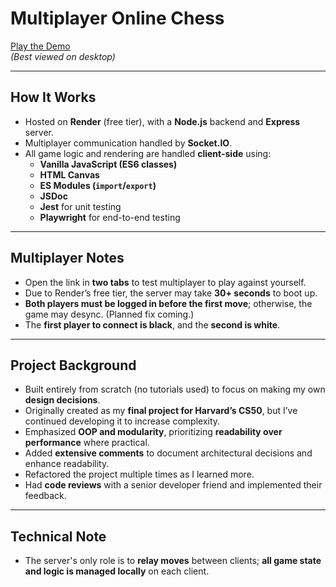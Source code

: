 # Multiplayer Online Chess

[Play the Demo](https://multiplayer-chess-qh1o.onrender.com/)  
_(Best viewed on desktop)_

---

## How It Works

- Hosted on **Render** (free tier), with a **Node.js** backend and **Express** server.
- Multiplayer communication handled by **Socket.IO**.
- All game logic and rendering are handled **client-side** using:
  - **Vanilla JavaScript (ES6 classes)**
  - **HTML Canvas**
  - **ES Modules (`import`/`export`)**
  - **JSDoc**
  - **Jest** for unit testing
  - **Playwright** for end-to-end testing

---

## Multiplayer Notes

- Open the link in **two tabs** to test multiplayer to play against yourself.
- Due to Render’s free tier, the server may take **30+ seconds** to boot up.
- **Both players must be logged in before the first move**; otherwise, the game may desync. (Planned fix coming.)
- The **first player to connect is black**, and the **second is white**.

---

## Project Background

- Built entirely from scratch (no tutorials used) to focus on making my own **design decisions**.
- Originally created as my **final project for Harvard’s CS50**, but I’ve continued developing it to increase complexity.
- Emphasized **OOP and modularity**, prioritizing **readability over performance** where practical.
- Added **extensive comments** to document architectural decisions and enhance readability.
- Refactored the project multiple times as I learned more.
- Had **code reviews** with a senior developer friend and implemented their feedback.

---

## Technical Note

- The server's only role is to **relay moves** between clients; **all game state and logic is managed locally** on each client.
